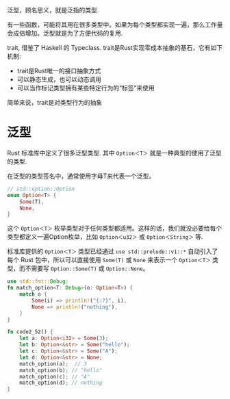 
泛型，顾名思义，就是泛指的类型. 

有一些函数，可能将其用在很多类型中。如果为每个类型都实现一遍，那么工作量会成倍增加。泛型就是为了方便代码的复用.

trait, 借鉴了 Haskell 的 Typeclass. trait是Rust实现零成本抽象的基石，它有如下机制:

* trait是Rust唯一的接口抽象方式
* 可以静态生成，也可以动态调用
* 可以当作标记类型拥有某些特定行为的“标签”来使用

简单来说，trait是对类型行为的抽象

# 泛型

Rust 标准库中定义了很多泛型类型. 其中 `Option＜T＞` 就是一种典型的使用了泛型的类型.

在泛型的类型签名中，通常使用字母T来代表一个泛型。

```rust
// std::option::Option
enum Option<T> {
    Some(T),
    None,
}
```

这个 `Option＜T＞` 枚举类型对于任何类型都适用。这样的话，我们就没必要给每个类型都定义一遍Option枚举，比如 `Option＜u32＞` 或 `Option＜String＞` 等.

标准库提供的 `Option＜T＞` 类型已经通过 `use std::prelude::v1::*` 自动引入了每个 Rust 包中，所以可以直接使用 `Some(T)` 或 `None` 来表示一个 `Option＜T＞` 类型，而不需要写 `Option::Some(T)` 或 `Option::None`。

```rust
use std::fmt::Debug;
fn match_option<T: Debug>(o: Option<T>) {
	match o {
	    Some(i) => println!("{:?}", i),
	    None => println!("nothing"),
	}
}

fn code2_52() {
	let a: Option<i32> = Some(3);
	let b: Option<&str> = Some("hello");
	let c: Option<&str> = Some("A");
	let d: Option<&str> = None;
	match_option(a);  // 3
	match_option(b); // "hello"
	match_option(c); // "A"
	match_option(d); // nothing
}
```

